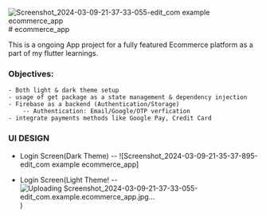 ![Screenshot_2024-03-09-21-37-33-055-edit_com example ecommerce_app](https://github.com/UjjwalKarki93/Ecommerce_App/assets/97448134/6e02ae29-2a94-491e-8d4d-c3b9a7926ac1)# ecommerce_app

This is a ongoing App project for a fully featured Ecommerce platform as a part of my flutter learnings.
### Objectives:
    - Both light & dark theme setup
    - usage of get package as a state management & dependency injection
    - Firebase as a backend (Authentication/Storage)
        -- Authentication: Email/Google/OTP verfication
    - integrate payments methods like Google Pay, Credit Card   

### UI DESIGN
  - Login Screen(Dark Theme)
    -- ![Screenshot_2024-03-09-21-35-37-895-edit_com example ecommerce_app]

- Login Screen(Light Theme!
  --  ![Uploading Screenshot_2024-03-09-21-37-33-055-edit_com.example.ecommerce_app.jpg…]()
)


